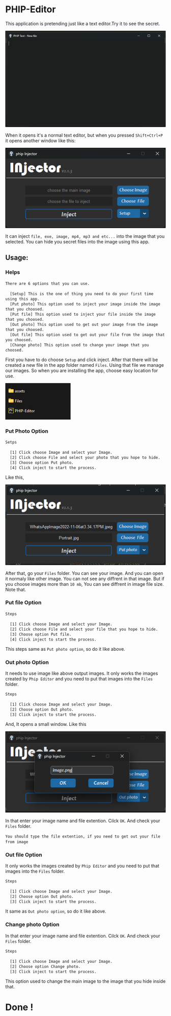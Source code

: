 # PHIP-Editor
This application is pretending just like a text editor.Try it to see the secret.

![](https://github.com/KevinMark-MM/PHIP-Editor/blob/main/Images/15.png)

When it opens it's a normal text editor, but when you pressed ```Shift+Ctrl+P``` it opens another window like this:

![](https://github.com/KevinMark-MM/PHIP-Editor/blob/main/Images/1.png)

It can inject ```file, exe, image, mp4, mp3 and etc...``` into the image that you selected. You can hide you secret files into the image using this app.
## Usage:

### Helps



```
There are 6 options that you can use.

  [Setup] This is the one of thing you need to do your first time using this app.
  [Put photo] This option used to inject your image inside the image that you choosed.
  [Put file] This option used to inject your file inside the image that you choosed.
  [Out photo] This option used to get out your image from the image that you choosed.
  [Out file] This option used to get out your file from the image that you choosed.
  [Change photo] This option used to change your image that you choosed.

```
First you have to do choose ```Setup``` and click inject. After that there will be created a new file in the app folder named ```Files```. Using that file we manage our images. So when you are installing the app, choose easy location for use.

![](https://github.com/KevinMark-MM/PHIP-Editor/blob/main/Images/2.png)

### Put Photo Option

```
Setps

  [1] Click choose Image and select your Image.
  [2] Click choose File and select your photo that you hope to hide.
  [3] Choose option Put photo.
  [4] Click inject to start the process.

```
Like this,<br>

![](https://github.com/KevinMark-MM/PHIP-Editor/blob/main/Images/10.png)

After that, go your ```Files``` folder. You can see your image. And you can open it normaly like other image. You can not see any diffrent in that image.
But if you choose images more than ```10 mb```, You can see diffrent in image file size. Note that.

### Put file Option

```
Steps

  [1] Click choose Image and select your Image.
  [2] Click choose File and select your file that you hope to hide.
  [3] Choose option Put file.
  [4] Click inject to start the process.

```
This steps same as ```Put photo option```, so do it like above.

### Out photo Option

It needs to use image like above output images. It only works the images created by ```Phip Editor``` and you need to put that images into the ```Files``` folder.

```
Steps

  [1] Click choose Image and select your Image.
  [2] Choose option Out photo.
  [3] Click inject to start the process.

```
And, It opens a small window. Like this

![](https://github.com/KevinMark-MM/PHIP-Editor/blob/main/Images/12.png)

In that enter your image name and file extention. Cilck ```OK```. And check your ```Files``` folder.

```You should type the file extention, if you need to get out your file from image```

### Out file Option

It only works the images created by ```Phip Editor``` and you need to put that images into the ```Files``` folder.

```
Steps

  [1] Click choose Image and select your Image.
  [2] Choose option Out photo.
  [3] Click inject to start the process.

```
It same as ```Out photo option```, so do it like above.

### Change photo Option

In that enter your image name and file extention. Cilck ```OK```. And check your ```Files``` folder.

```
Steps

  [1] Click choose Image and select your Image.
  [2] Choose option Change photo.
  [3] Click inject to start the process.

```

This option used to change the main image to the image that you hide inside that.

# Done !
